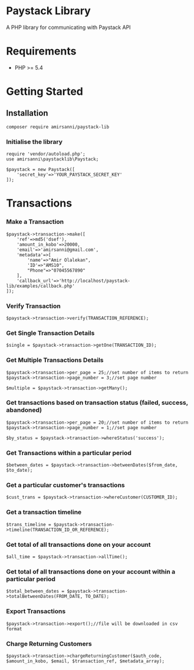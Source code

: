 # Paystack Library
 A PHP library for communicating with Paystack API


# Requirements
- PHP >= 5.4


# Getting Started

## Installation
```
composer require amirsanni/paystack-lib
```


### Initialise the library
```
require 'vendor/autoload.php';
use amirsanni\paystacklib\Paystack;

$paystack = new Paystack([
    'secret_key'=>'YOUR_PAYSTACK_SECRET_KEY'
]);
```


# Transactions
### Make a Transaction
```
$paystack->transaction->make([
    'ref'=>md5('dsef'),
    'amount_in_kobo'=>20000,
    'email'=>'amirsanni@gmail.com',
    'metadata'=>[
        'name'=>"Amir Olalekan",
        'ID'=>"AMS10",
        "Phone"=>"07045567890"
    ],
    'callback_url'=>'http://localhost/paystack-lib/examples/callback.php'
]);
```


### Verify Transaction
```
$paystack->transaction->verify(TRANSACTION_REFERENCE);
```


### Get Single Transaction Details
```
$single = $paystack->transaction->getOne(TRANSACTION_ID);
```


### Get Multiple Transactions Details
```
$paystack->transaction->per_page = 25;//set number of items to return
$paystack->transaction->page_number = 3;//set page number

$multiple = $paystack->transaction->getMany();
```


### Get transactions based on transaction status (failed, success, abandoned)
```
$paystack->transaction->per_page = 20;//set number of items to return
$paystack->transaction->page_number = 1;//set page number

$by_status = $paystack->transaction->whereStatus('success');
```


### Get Transactions within a particular period
```
$between_dates = $paystack->transaction->betweenDates($from_date, $to_date);
```


### Get a particular customer's transactions
```
$cust_trans = $paystack->transaction->whereCustomer(CUSTOMER_ID);
```


### Get a transaction timeline
```
$trans_timeline = $paystack->transaction->timeline(TRANSACTION_ID_OR_REFERENCE);
```


### Get total of all transactions done on your account
```
$all_time = $paystack->transaction->allTime();
```


### Get total of all transactions done on your account within a particular period
```
$total_between_dates = $paystack->transaction->totalBetweenDates(FROM_DATE, TO_DATE);
```


### Export Transactions
```
$paystack->transaction->export();//file will be downloaded in csv format
```


### Charge Returning Customers
```
$paystack->transaction->chargeReturningCustomer($auth_code, $amount_in_kobo, $email, $transaction_ref, $metadata_array);
```